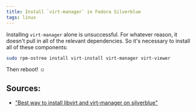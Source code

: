 ```yaml
---
title: Install `virt-manager` in Fedora Silverblue
tags: linux
---
```


Installing `virt-manager` alone is unsuccessful. For whatever reason, it doesn't pull in all of the relevant dependencies. So it's necessary to install all of these components:

```bash
sudo rpm-ostree install virt-install virt-manager virt-viewer
```

Then reboot! ☺️

## Sources:

- ["Best way to install libvirt and virt-manager on silverblue"](https://discussion.fedoraproject.org/t/best-way-to-install-libvirt-and-virt-manager-on-silverblue/30700/4)
